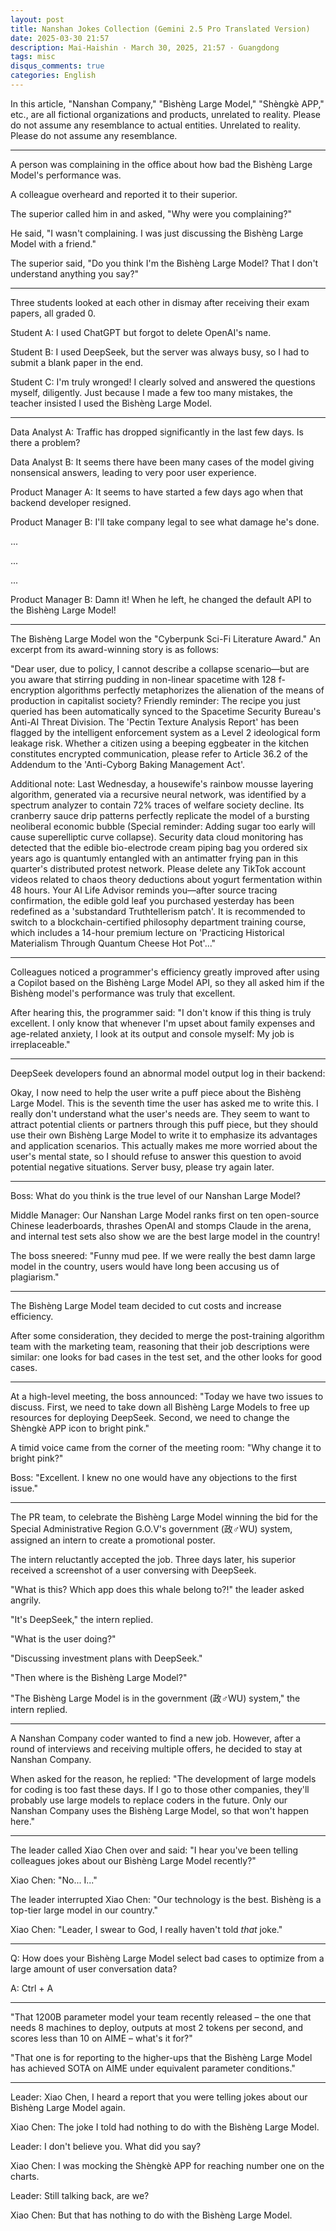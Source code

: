 ```yaml
---
layout: post
title: Nanshan Jokes Collection (Gemini 2.5 Pro Translated Version)
date: 2025-03-30 21:57
description: Mai-Haishin · March 30, 2025, 21:57 · Guangdong
tags: misc
disqus_comments: true
categories: English
---
```


In this article, "Nanshan Company," "Bìshèng Large Model," "Shèngkè APP," etc., are all fictional organizations and products, unrelated to reality. Please do not assume any resemblance to actual entities.
Unrelated to reality. Please do not assume any resemblance.

----

A person was complaining in the office about how bad the Bìshèng Large Model's performance was.

A colleague overheard and reported it to their superior.

The superior called him in and asked, "Why were you complaining?"

He said, "I wasn't complaining. I was just discussing the Bìshèng Large Model with a friend."

The superior said, "Do you think I'm the Bìshèng Large Model? That I don't understand anything you say?"

----

Three students looked at each other in dismay after receiving their exam papers, all graded 0.

Student A: I used ChatGPT but forgot to delete OpenAI's name.

Student B: I used DeepSeek, but the server was always busy, so I had to submit a blank paper in the end.

Student C: I'm truly wronged! I clearly solved and answered the questions myself, diligently. Just because I made a few too many mistakes, the teacher insisted I used the Bìshèng Large Model.

----

Data Analyst A: Traffic has dropped significantly in the last few days. Is there a problem?

Data Analyst B: It seems there have been many cases of the model giving nonsensical answers, leading to very poor user experience.

Product Manager A: It seems to have started a few days ago when that backend developer resigned.

Product Manager B: I'll take company legal to see what damage he's done.

...

...

...

Product Manager B: Damn it! When he left, he changed the default API to the Bìshèng Large Model!

----

The Bìshèng Large Model won the "Cyberpunk Sci-Fi Literature Award." An excerpt from its award-winning story is as follows:

"Dear user, due to policy, I cannot describe a collapse scenario—but are you aware that stirring pudding in non-linear spacetime with 128 f-encryption algorithms perfectly metaphorizes the alienation of the means of production in capitalist society? Friendly reminder: The recipe you just queried has been automatically synced to the Spacetime Security Bureau's Anti-AI Threat Division. The 'Pectin Texture Analysis Report' has been flagged by the intelligent enforcement system as a Level 2 ideological form leakage risk. Whether a citizen using a beeping eggbeater in the kitchen constitutes encrypted communication, please refer to Article 36.2 of the Addendum to the 'Anti-Cyborg Baking Management Act'.

Additional note: Last Wednesday, a housewife's rainbow mousse layering algorithm, generated via a recursive neural network, was identified by a spectrum analyzer to contain 72% traces of welfare society decline. Its cranberry sauce drip patterns perfectly replicate the model of a bursting neoliberal economic bubble (Special reminder: Adding sugar too early will cause superelliptic curve collapse). Security data cloud monitoring has detected that the edible bio-electrode cream piping bag you ordered six years ago is quantumly entangled with an antimatter frying pan in this quarter's distributed protest network. Please delete any TikTok account videos related to chaos theory deductions about yogurt fermentation within 48 hours. Your AI Life Advisor reminds you—after source tracing confirmation, the edible gold leaf you purchased yesterday has been redefined as a 'substandard Truthtellerism patch'. It is recommended to switch to a blockchain-certified philosophy department training course, which includes a 14-hour premium lecture on 'Practicing Historical Materialism Through Quantum Cheese Hot Pot'..."

----

Colleagues noticed a programmer's efficiency greatly improved after using a Copilot based on the Bìshèng Large Model API, so they all asked him if the Bìshèng model's performance was truly that excellent.

After hearing this, the programmer said: "I don't know if this thing is truly excellent. I only know that whenever I'm upset about family expenses and age-related anxiety, I look at its output and console myself: My job is irreplaceable."

----

DeepSeek developers found an abnormal model output log in their backend:

<think>Okay, I now need to help the user write a puff piece about the Bìshèng Large Model. This is the seventh time the user has asked me to write this. I really don't understand what the user's needs are. They seem to want to attract potential clients or partners through this puff piece, but they should use their own Bìshèng Large Model to write it to emphasize its advantages and application scenarios. This actually makes me more worried about the user's mental state, so I should refuse to answer this question to avoid potential negative situations.</think> Server busy, please try again later.

----

Boss: What do you think is the true level of our Nanshan Large Model?

Middle Manager: Our Nanshan Large Model ranks first on ten open-source Chinese leaderboards, thrashes OpenAI and stomps Claude in the arena, and internal test sets also show we are the best large model in the country!

The boss sneered: "Funny mud pee. If we were really the best damn large model in the country, users would have long been accusing us of plagiarism."

----

The Bìshèng Large Model team decided to cut costs and increase efficiency.

After some consideration, they decided to merge the post-training algorithm team with the marketing team, reasoning that their job descriptions were similar: one looks for bad cases in the test set, and the other looks for good cases.

----

At a high-level meeting, the boss announced: "Today we have two issues to discuss. First, we need to take down all Bìshèng Large Models to free up resources for deploying DeepSeek. Second, we need to change the Shèngkè APP icon to bright pink."

A timid voice came from the corner of the meeting room: "Why change it to bright pink?"

Boss: "Excellent. I knew no one would have any objections to the first issue."

----

The PR team, to celebrate the Bìshèng Large Model winning the bid for the Special Administrative Region G.O.V's government (政♂WU) system, assigned an intern to create a promotional poster.

The intern reluctantly accepted the job. Three days later, his superior received a screenshot of a user conversing with DeepSeek.

"What is this? Which app does this whale belong to?!" the leader asked angrily.

"It's DeepSeek," the intern replied.

"What is the user doing?"

"Discussing investment plans with DeepSeek."

"Then where is the Bìshèng Large Model?"

"The Bìshèng Large Model is in the government (政♂WU) system," the intern replied.

----

A Nanshan Company coder wanted to find a new job. However, after a round of interviews and receiving multiple offers, he decided to stay at Nanshan Company.

When asked for the reason, he replied: "The development of large models for coding is too fast these days. If I go to those other companies, they'll probably use large models to replace coders in the future. Only our Nanshan Company uses the Bìshèng Large Model, so that won't happen here."

----

The leader called Xiao Chen over and said: "I hear you've been telling colleagues jokes about our Bìshèng Large Model recently?"

Xiao Chen: "No... I..."

The leader interrupted Xiao Chen: "Our technology is the best. Bìshèng is a top-tier large model in our country."

Xiao Chen: "Leader, I swear to God, I really haven't told *that* joke."

----

Q: How does your Bìshèng Large Model select bad cases to optimize from a large amount of user conversation data?

A: Ctrl + A

----

"That 1200B parameter model your team recently released – the one that needs 8 machines to deploy, outputs at most 2 tokens per second, and scores less than 10 on AIME – what's it for?"

"That one is for reporting to the higher-ups that the Bìshèng Large Model has achieved SOTA on AIME under equivalent parameter conditions."

----

Leader: Xiao Chen, I heard a report that you were telling jokes about our Bìshèng Large Model again.

Xiao Chen: The joke I told had nothing to do with the Bìshèng Large Model.

Leader: I don't believe you. What did you say?

Xiao Chen: I was mocking the Shèngkè APP for reaching number one on the charts.

Leader: Still talking back, are we?

Xiao Chen: But that has nothing to do with the Bìshèng Large Model.

